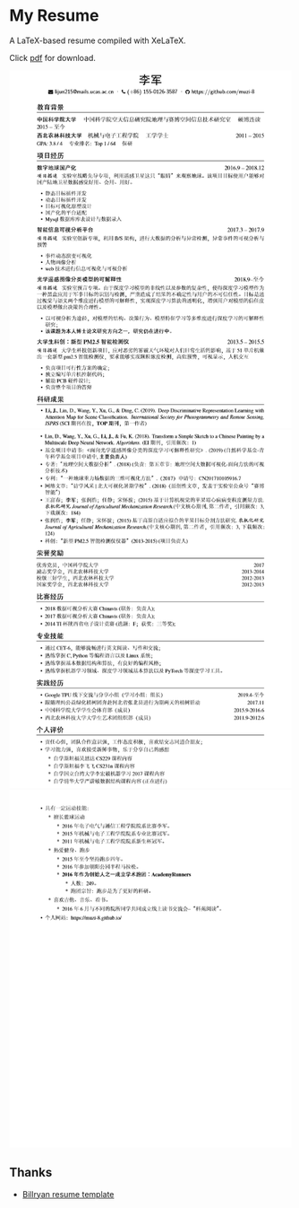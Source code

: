 # My Resume
A LaTeX-based resume compiled with XeLaTeX.

Click [pdf](https://github.com/nce3xin/resume/raw/master/resume.pdf) for download.



![](imgs/1.PNG)
![](imgs/2.PNG)
![](imgs/3.PNG)

## Thanks
- [Billryan resume template](https://github.com/billryan/resume/)
